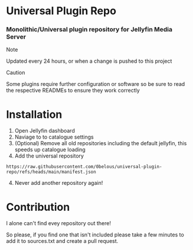 # Universal Plugin Repo
### Monolithic/Universal plugin repository for Jellyfin Media Server

> [!NOTE]
> Updated every 24 hours, or when a change is pushed to this project

> [!CAUTION]
> Some plugins require further configuration or software so be sure to read the respective READMEs to ensure they work correctly

# Installation
1. Open Jellyfin dashboard
2. Naviage to to catalogue settings
3. (Optional) Remove all old repositories including the default jellyfin, this speeds up catalogue loading
4. Add the universal repository
```
https://raw.githubusercontent.com/0belous/universal-plugin-repo/refs/heads/main/manifest.json
```
4. Never add another repository again!


# Contribution
I alone can't find evey repository out there!

So please, if you find one that isn't included please take a few minutes to add it to sources.txt and create a pull request.
